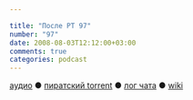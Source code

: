 ```yaml
---

title: "После РТ 97"
number: "97"
date: 2008-08-03T12:12:00+03:00
comments: true
categories: podcast
---
```

[аудио](http://cdn.radio-t.com/rt97post.mp3) ● [пиратский torrent](http://pirates.radio-t.com/torrents/rt97post.mp3.torrent) ● [лог чата](http://chat.radio-t.com/logs/radio-t-97.html) ● [wiki](http://wiki.radio-t.com/%D0%9F%D0%BE%D1%81%D0%BB%D0%B5_%D0%A0%D0%A2_97)<audio src="http://cdn.radio-t.com/rt97post.mp3" preload="none">
